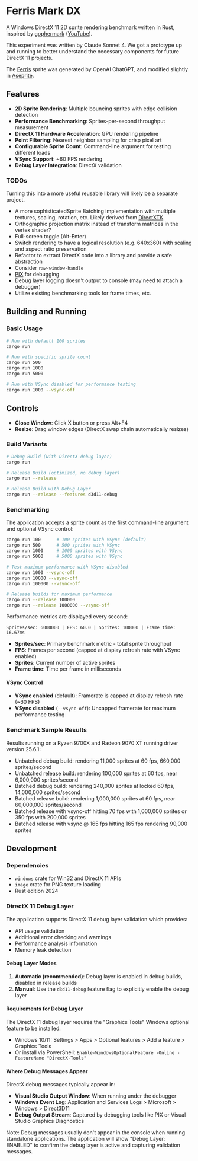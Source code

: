 # Ferris Mark DX

A Windows DirectX 11 2D sprite rendering benchmark written in Rust, inspired by [gophermark](https://github.com/unitoftime/experiments/tree/master/gophermark) ([YouTube](https://www.youtube.com/watch?v=ZuVyxnpMZO4)).

This experiment was written by Claude Sonnet 4. We got a prototype up and running to better understand the necessary components for future DirectX 11 projects.

The [Ferris](https://www.rustacean.net/) sprite was generated by OpenAI ChatGPT, and modified slightly in [Aseprite](https://www.aseprite.org/).

## Features

- **2D Sprite Rendering**: Multiple bouncing sprites with edge collision detection
- **Performance Benchmarking**: Sprites-per-second throughput measurement
- **DirectX 11 Hardware Acceleration**: GPU rendering pipeline
- **Point Filtering**: Nearest neighbor sampling for crisp pixel art
- **Configurable Sprite Count**: Command-line argument for testing different loads
- **VSync Support**: ~60 FPS rendering
- **Debug Layer Integration**: DirectX validation

### TODOs

Turning this into a more useful reusable library will likely be a separate project.

- A more sophisticatedSprite Batching implementation with multiple textures, scaling, rotation, etc. Likely derived from [DirectXTK](https://github.com/microsoft/DirectXTK/).
- Orthographic projection matrix instead of transform matrices in the vertex shader?
- Full-screen toggle (Alt-Enter)
- Switch rendering to have a logical resolution (e.g. 640x360) with scaling and aspect ratio preservation
- Refactor to extract DirectX code into a library and provide a safe abstraction
- Consider `raw-window-handle`
- [PIX](https://learn.microsoft.com/en-us/windows/win32/direct3dtools/pix/pix-overview) for debugging
- Debug layer logging doesn't output to console (may need to attach a debugger)
- Utilize existing benchmarking tools for frame times, etc.

## Building and Running

### Basic Usage
```bash
# Run with default 100 sprites
cargo run

# Run with specific sprite count
cargo run 500
cargo run 1000
cargo run 5000

# Run with VSync disabled for performance testing
cargo run 1000 --vsync-off
```

## Controls

- **Close Window**: Click X button or press Alt+F4
- **Resize**: Drag window edges (DirectX swap chain automatically resizes)

### Build Variants
```bash
# Debug Build (with DirectX debug layer)
cargo run

# Release Build (optimized, no debug layer)
cargo run --release

# Release Build with Debug Layer
cargo run --release --features d3d11-debug
```

### Benchmarking
The application accepts a sprite count as the first command-line argument and optional VSync control:
```bash
cargo run 100      # 100 sprites with VSync (default)
cargo run 500      # 500 sprites with VSync
cargo run 1000     # 1000 sprites with VSync
cargo run 5000     # 5000 sprites with VSync

# Test maximum performance with VSync disabled
cargo run 1000 --vsync-off
cargo run 10000 --vsync-off
cargo run 100000 --vsync-off

# Release builds for maximum performance
cargo run --release 100000
cargo run --release 1000000 --vsync-off
```

Performance metrics are displayed every second:
```
Sprites/sec: 6000000 | FPS: 60.0 | Sprites: 100000 | Frame time: 16.67ms
```

- **Sprites/sec**: Primary benchmark metric - total sprite throughput
- **FPS**: Frames per second (capped at display refresh rate with VSync enabled)
- **Sprites**: Current number of active sprites
- **Frame time**: Time per frame in milliseconds

#### VSync Control
- **VSync enabled** (default): Framerate is capped at display refresh rate (~60 FPS)
- **VSync disabled** (`--vsync-off`): Uncapped framerate for maximum performance testing

### Benchmark Sample Results

Results running on a Ryzen 9700X and Radeon 9070 XT running driver version 25.6.1:

* Unbatched debug build: rendering 11,000 sprites at 60 fps, 660,000 sprites/second
* Unbatched release build: rendering 100,000 sprites at 60 fps, near 6,000,000 sprites/second
* Batched debug build: rendering 240,000 sprites at locked 60 fps, 14,000,000 sprites/second
* Batched release build: rendering 1,000,000 sprites at 60 fps, near 60,000,000 sprites/second
* Batched release with vsync-off hitting 70 fps with 1,000,000 sprites or 350 fps with 200,000 sprites
* Batched release with vsync @ 165 fps hitting 165 fps rendering 90,000 sprites

## Development

### Dependencies

- `windows` crate for Win32 and DirectX 11 APIs
- `image` crate for PNG texture loading
- Rust edition 2024

### DirectX 11 Debug Layer

The application supports DirectX 11 debug layer validation which provides:
- API usage validation
- Additional error checking and warnings
- Performance analysis information
- Memory leak detection

#### Debug Layer Modes

1. **Automatic (recommended)**: Debug layer is enabled in debug builds, disabled in release builds
2. **Manual**: Use the `d3d11-debug` feature flag to explicitly enable the debug layer

#### Requirements for Debug Layer

The DirectX 11 debug layer requires the "Graphics Tools" Windows optional feature to be installed:
- Windows 10/11: Settings > Apps > Optional features > Add a feature > Graphics Tools
- Or install via PowerShell: `Enable-WindowsOptionalFeature -Online -FeatureName "DirectX-Tools"`

#### Where Debug Messages Appear

DirectX debug messages typically appear in:
- **Visual Studio Output Window**: When running under the debugger
- **Windows Event Log**: Application and Services Logs > Microsoft > Windows > Direct3D11
- **Debug Output Stream**: Captured by debugging tools like PIX or Visual Studio Graphics Diagnostics

Note: Debug messages usually don't appear in the console when running standalone applications. The application will show "Debug Layer: ENABLED" to confirm the debug layer is active and capturing validation messages.
